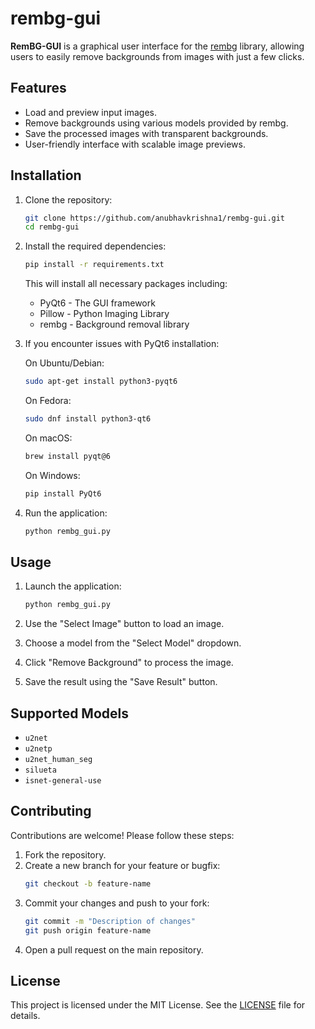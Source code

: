 # rembg-gui

**RemBG-GUI** is a graphical user interface for the [rembg](https://github.com/danielgatis/rembg) library, allowing users to easily remove backgrounds from images with just a few clicks.

## Features
- Load and preview input images.
- Remove backgrounds using various models provided by rembg.
- Save the processed images with transparent backgrounds.
- User-friendly interface with scalable image previews.

## Installation

1. Clone the repository:
   ```bash
   git clone https://github.com/anubhavkrishna1/rembg-gui.git
   cd rembg-gui
   ```

2. Install the required dependencies:
   ```bash
   pip install -r requirements.txt
   ```

   This will install all necessary packages including:
   - PyQt6 - The GUI framework
   - Pillow - Python Imaging Library
   - rembg - Background removal library

3. If you encounter issues with PyQt6 installation:
   
   On Ubuntu/Debian:
   ```bash
   sudo apt-get install python3-pyqt6
   ```

   On Fedora:
   ```bash
   sudo dnf install python3-qt6
   ```

   On macOS:
   ```bash
   brew install pyqt@6
   ```

   On Windows:
   ```bash
   pip install PyQt6
   ```

4. Run the application:
   ```bash
   python rembg_gui.py
   ```

## Usage

1. Launch the application:
   ```bash
   python rembg_gui.py
   ```

2. Use the "Select Image" button to load an image.

3. Choose a model from the "Select Model" dropdown.

4. Click "Remove Background" to process the image.

5. Save the result using the "Save Result" button.

## Supported Models
- `u2net`
- `u2netp`
- `u2net_human_seg`
- `silueta`
- `isnet-general-use`

## Contributing

Contributions are welcome! Please follow these steps:

1. Fork the repository.
2. Create a new branch for your feature or bugfix:
   ```bash
   git checkout -b feature-name
   ```
3. Commit your changes and push to your fork:
   ```bash
   git commit -m "Description of changes"
   git push origin feature-name
   ```
4. Open a pull request on the main repository.

## License

This project is licensed under the MIT License. See the [LICENSE](LICENSE) file for details.
